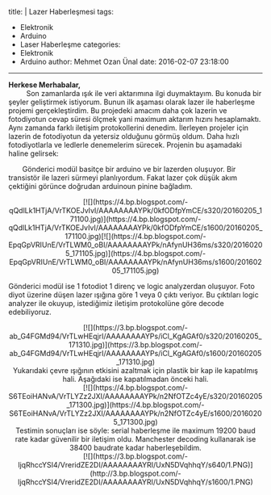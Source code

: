 title: |
  Lazer Haberleşmesi
tags:
  - Elektronik
  - Arduino
  - Laser Haberleşme
categories:
  - Elektronik
  - Arduino
author: Mehmet Ozan Ünal
date: 2016-02-07 23:18:00
---

**Herkese Merhabalar,**  
         Son zamanlarda ışık ile veri aktarımına ilgi duymaktayım. Bu konuda bir şeyler geliştirmek istiyorum. Bunun ilk aşaması olarak lazer ile haberleşme projemi gerçekleştirdim. Bu projedeki amacım daha çok lazerin ve fotodiyotun cevap süresi ölçmek yani maximum aktarım hızını hesaplamaktı. Aynı zamanda farklı iletişim protokollerini denedim. İlerleyen projeler için lazerin de fotodiyotun da yetersiz olduğunu görmüş oldum. Daha hızlı fotodiyotlarla ve ledlerle denemelerim sürecek. Projenin bu aşamadaki haline gelirsek:  

<!-- more -->  
       Gönderici modül basitçe bir arduino ve bir lazerden oluşuyor. Bir transistör ile lazeri sürmeyi planlıyordum. Fakat lazer çok düşük akım çektiğini görünce doğrudan arduinoun pinine bağladım.  

<div class="separator" style="clear: both; text-align: center;">[![](https://4.bp.blogspot.com/-qQdlLk1HTjA/VrTKOEJvIvI/AAAAAAAAYPk/0kfODfpYmCE/s320/20160205_171100.jpg)](https://4.bp.blogspot.com/-qQdlLk1HTjA/VrTKOEJvIvI/AAAAAAAAYPk/0kfODfpYmCE/s1600/20160205_171100.jpg)[![](https://4.bp.blogspot.com/-EpqGpVRIUnE/VrTLWM0_oBI/AAAAAAAAYPk/nAfynUH36ms/s320/20160205_171105.jpg)](https://4.bp.blogspot.com/-EpqGpVRIUnE/VrTLWM0_oBI/AAAAAAAAYPk/nAfynUH36ms/s1600/20160205_171105.jpg)</div>

Gönderici modül ise 1 fotodiot 1 direnç ve logic analyzerdan oluşuyor. Foto diyot üzerine düşen lazer ışığına göre 1 veya 0 çıktı veriyor. Bu çıktıları logic analyzer ile okuyup, istediğimiz iletişim protokolüne göre decode edebiliyoruz.  

<div class="separator" style="clear: both; text-align: center;">[![](https://3.bp.blogspot.com/-ab_G4FGMd94/VrTLwHEqjrI/AAAAAAAAYPs/iCl_KgAGAf0/s320/20160205_171310.jpg)](https://3.bp.blogspot.com/-ab_G4FGMd94/VrTLwHEqjrI/AAAAAAAAYPs/iCl_KgAGAf0/s1600/20160205_171310.jpg)</div>

<div class="separator" style="clear: both; text-align: center;">Yukarıdaki çevre ışığının etkisini azaltmak için plastik bir kap ile kapatılmış hali. Aşağıdaki ise kapatılmadan önceki hali.</div>

<div class="separator" style="clear: both; text-align: center;">[![](https://4.bp.blogspot.com/-S6TEoiHANvA/VrTLYZz2JXI/AAAAAAAAYPk/n2NfOTZc4yE/s320/20160205_171300.jpg)](https://4.bp.blogspot.com/-S6TEoiHANvA/VrTLYZz2JXI/AAAAAAAAYPk/n2NfOTZc4yE/s1600/20160205_171300.jpg)</div>

<div class="separator" style="clear: both; text-align: center;">Testimin sonuçları ise söyle: serial haberleşme ile maximum 19200 baud rate kadar güvenilir bir iletişim oldu. Manchester decoding kullanarak ise 38400 baudrate kadar haberleşebildim.</div>

<div class="separator" style="clear: both; text-align: center;">[![](https://3.bp.blogspot.com/-ljqRhccYSI4/VreridZE2DI/AAAAAAAAYRI/UxN5DVqhhqY/s640/1.PNG)](http://3.bp.blogspot.com/-ljqRhccYSI4/VreridZE2DI/AAAAAAAAYRI/UxN5DVqhhqY/s1600/1.PNG)</div>